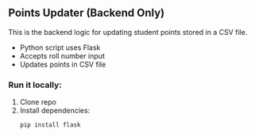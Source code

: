## Points Updater (Backend Only)
This is the backend logic for updating student points stored in a CSV file.

- Python script uses Flask
- Accepts roll number input
- Updates points in CSV file

### Run it locally:
1. Clone repo
2. Install dependencies:
   ```bash
   pip install flask
